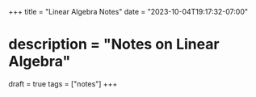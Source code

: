 +++
title = "Linear Algebra Notes"
date = "2023-10-04T19:17:32-07:00"
# description = "Notes on Linear Algebra"

draft = true
tags = ["notes"]
+++
